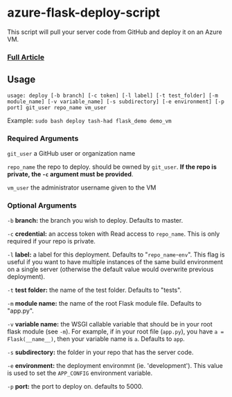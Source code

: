 # azure-flask-deploy-script
This script will pull your server code from GitHub and deploy it on an Azure VM.

### [Full Article](https://medium.com/@tashadsaqif/deploying-a-flask-rest-api-to-azure-9c129b2bafee)

## Usage
`usage: deploy [-b branch] [-c token] [-l label] [-t test_folder] [-m module_name] [-v variable_name] [-s subdirectory] [-e environment] [-p port] git_user repo_name vm_user`

Example: `sudo bash deploy tash-had flask_demo demo_vm`

### Required Arguments
`git_user` a GitHub user or organization name

`repo_name` the repo to deploy. should be owned by `git_user`. **If the repo is private, the `-c` argument must be provided**. 

`vm_user` the administrator username given to the VM

### Optional Arguments

`-b` **branch:** the branch you wish to deploy. Defaults to master. 

`-c` **credential:** an access token with Read access to `repo_name`. This is only required if your repo is private.

`-l` **label:** a label for this deployment. Defaults to "`repo_name`-`env`". This flag is useful if you want to have multiple instances of the same build environment on a single server (otherwise the default value would overwrite previous deployment). 

`-t` **test folder:** the name of the test folder. Defaults to "tests".

`-m` **module name:** the name of the root Flask module file. Defaults to "app.py". 

`-v` **variable name:** the WSGI callable variable that should be in your root flask module (see `-m`). For example, if in your root file (`app.py`), you have `a = Flask(__name__)`, then your variable name is `a`. Defaults to `app`.  

`-s` **subdirectory:** the folder in your repo that has the server code. 

`-e` **environment:** the deployment environmnt (ie. 'development'). This value is used to set the `APP_CONFIG` environment variable.

`-p` **port:** the port to deploy on. defaults to 5000.
